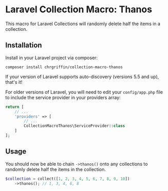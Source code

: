 # Laravel Collection Macro: Thanos

This macro for Laravel Collections will randomly delete half the items in a collection.

## Installation

Install in your Laravel project via composer:

```shell script
composer install chrgriffin/collection-macro-thanos
```

If your version of Laravel supports auto-discovery (versions 5.5 and up), that's it!

For older versions of Laravel, you will need to edit your `config/app.php` file to include the service provider in your providers array:

```php
return [
    // ...
    'providers' => [
        // ...
        CollectionMacroThanos\ServiceProvider::class
    ]
];
```

## Usage

You should now be able to chain `->thanos()` onto any collections to randomly delete half the items in the collection.

```php
$collection = collect([1, 2, 3, 4, 5, 6, 7, 8, 9, 10])
    ->thanos(); // 1, 3, 4, 6, 8
```
